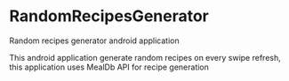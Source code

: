 # RandomRecipesGenerator
Random recipes generator android application 

This android application generate random recipes on every swipe refresh, this application uses MealDb API for recipe generation 

